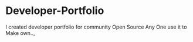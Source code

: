# Developer-Portfolio
I created developer portfolio for community Open Source Any One use it to Make own..,
